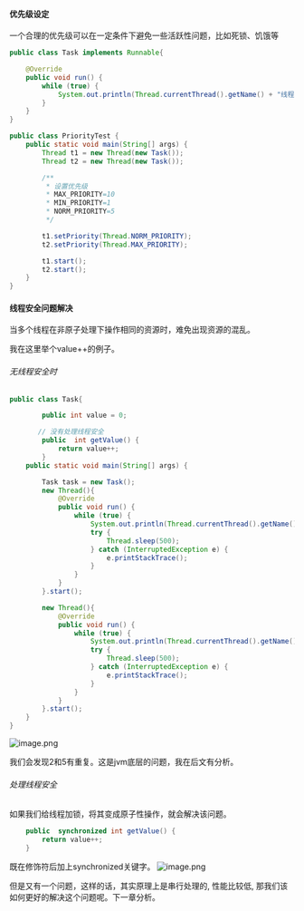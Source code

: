 ####    优先级设定
一个合理的优先级可以在一定条件下避免一些活跃性问题，比如死锁、饥饿等
```java
public class Task implements Runnable{

    @Override
    public void run() {
        while (true) {
            System.out.println(Thread.currentThread().getName() + "线程执行了...");
        }
    }
}
```
```java
public class PriorityTest {
    public static void main(String[] args) {
        Thread t1 = new Thread(new Task());
        Thread t2 = new Thread(new Task());

        /**
         * 设置优先级
         * MAX_PRIORITY=10
         * MIN_PRIORITY=1
         * NORM_PRIORITY=5
         */

        t1.setPriority(Thread.NORM_PRIORITY);
        t2.setPriority(Thread.MAX_PRIORITY);

        t1.start();
        t2.start();
    }
}
```

####    线程安全问题解决
当多个线程在非原子处理下操作相同的资源时，难免出现资源的混乱。

我在这里举个value++的例子。

######   无线程安全时
```java
public class Task{

        public int value = 0;

       // 没有处理线程安全
        public  int getValue() {
            return value++;
        }
    public static void main(String[] args) {

        Task task = new Task();
        new Thread(){
            @Override
            public void run() {
                while (true) {
                    System.out.println(Thread.currentThread().getName() + "  " + task.getValue());
                    try {
                        Thread.sleep(500);
                    } catch (InterruptedException e) {
                        e.printStackTrace();
                    }
                }
            }
        }.start();

        new Thread(){
            @Override
            public void run() {
                while (true) {
                    System.out.println(Thread.currentThread().getName() + "  " + task.getValue());
                    try {
                        Thread.sleep(500);
                    } catch (InterruptedException e) {
                        e.printStackTrace();
                    }
                }
            }
        }.start();
    }
}
```
![image.png](http://upload-images.jianshu.io/upload_images/5786888-24fef6e45a09a9d9.png?imageMogr2/auto-orient/strip%7CimageView2/2/w/1240)

我们会发现2和5有重复。这是jvm底层的问题，我在后文有分析。

######   处理线程安全
如果我们给线程加锁，将其变成原子性操作，就会解决该问题。
```java
    public  synchronized int getValue() {
        return value++;
    }
```
既在修饰符后加上synchronized关键字。
![image.png](http://upload-images.jianshu.io/upload_images/5786888-e0841cdc7b961279.png?imageMogr2/auto-orient/strip%7CimageView2/2/w/1240)
 
但是又有一个问题，这样的话，其实原理上是串行处理的, 性能比较低, 那我们该如何更好的解决这个问题呢。下一章分析。
